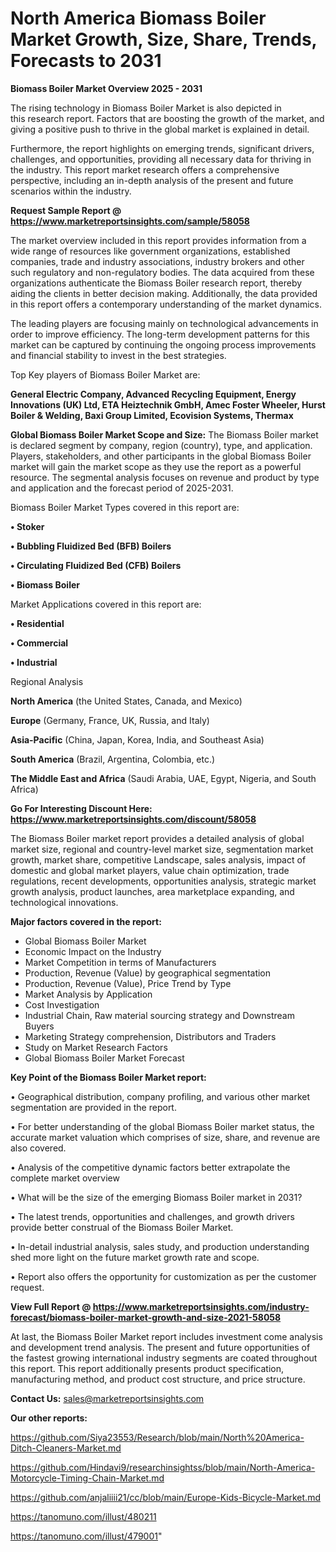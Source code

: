 # North America Biomass Boiler Market Growth, Size, Share, Trends, Forecasts to 2031

<Strong> Biomass Boiler Market Overview 2025 - 2031</strong>

The rising technology in Biomass Boiler Market is also depicted in this research report. Factors that are boosting the growth of the market, and giving a positive push to thrive in the global market is explained in detail.

Furthermore, the report highlights on emerging trends, significant drivers, challenges, and opportunities, providing all necessary data for thriving in the industry. This report market research offers a comprehensive perspective, including an in-depth analysis of the present and future scenarios within the industry.

<strong>Request Sample Report @ <a href=https://www.marketreportsinsights.com/sample/58058>https://www.marketreportsinsights.com/sample/58058</a></strong>

The market overview included in this report provides information from a wide range of resources like government organizations, established companies, trade and industry associations, industry brokers and other such regulatory and non-regulatory bodies. The data acquired from these organizations authenticate the Biomass Boiler research report, thereby aiding the clients in better decision making. Additionally, the data provided in this report offers a contemporary understanding of the market dynamics.

The leading players are focusing mainly on technological advancements in order to improve efficiency. The long-term development patterns for this market can be captured by continuing the ongoing process improvements and financial stability to invest in the best strategies.

Top Key players of Biomass Boiler Market are:

<strong>General Electric Company, Advanced Recycling Equipment, Energy Innovations (UK) Ltd, ETA Heiztechnik GmbH, Amec Foster Wheeler, Hurst Boiler & Welding, Baxi Group Limited, Ecovision Systems, Thermax</strong>

<strong><b>Global Biomass Boiler Market Scope and Size:</b></strong>
The Biomass Boiler market is declared segment by company, region (country), type, and application. Players, stakeholders, and other participants in the global Biomass Boiler market will gain the market scope as they use the report as a powerful resource. The segmental analysis focuses on revenue and product by type and application and the forecast period of 2025-2031.

Biomass Boiler Market Types covered in this report are:

<strong>• Stoker

• Bubbling Fluidized Bed (BFB) Boilers

• Circulating Fluidized Bed (CFB) Boilers

• Biomass Boiler</strong>

Market Applications covered in this report are:

<strong>• Residential

• Commercial

• Industrial</strong> 

Regional Analysis

<strong>North America</strong> (the United States, Canada, and Mexico)

<strong>Europe</strong> (Germany, France, UK, Russia, and Italy)

<strong>Asia-Pacific</strong> (China, Japan, Korea, India, and Southeast Asia)

<strong>South America</strong> (Brazil, Argentina, Colombia, etc.)

<strong>The Middle East and Africa</strong> (Saudi Arabia, UAE, Egypt, Nigeria, and South Africa)

<strong>Go For Interesting Discount Here: <a href=https://www.marketreportsinsights.com/discount/58058>https://www.marketreportsinsights.com/discount/58058</a></strong>

The Biomass Boiler market report provides a detailed analysis of global market size, regional and country-level market size, segmentation market growth, market share, competitive Landscape, sales analysis, impact of domestic and global market players, value chain optimization, trade regulations, recent developments, opportunities analysis, strategic market growth analysis, product launches, area marketplace expanding, and technological innovations.

<strong><b>Major factors covered in the report:</b></strong>
<ul>
  <li>Global Biomass Boiler Market </li>
  <li>Economic Impact on the Industry</li>
  <li>Market Competition in terms of Manufacturers</li>
  <li>Production, Revenue (Value) by geographical segmentation</li>
  <li>Production, Revenue (Value), Price Trend by Type</li>
  <li>Market Analysis by Application</li>
  <li>Cost Investigation</li>
  <li>Industrial Chain, Raw material sourcing strategy and Downstream Buyers</li>
  <li>Marketing Strategy comprehension, Distributors and Traders</li>
  <li>Study on Market Research Factors</li>
  <li>Global Biomass Boiler Market Forecast</li>
</ul>

<strong><b>Key Point of the Biomass Boiler Market report:</b></strong>

• Geographical distribution, company profiling, and various other market segmentation are provided in the report.

• For better understanding of the global Biomass Boiler market status, the accurate market valuation which comprises of size, share, and revenue are also covered.

• Analysis of the competitive dynamic factors better extrapolate the complete market overview

• What will be the size of the emerging Biomass Boiler market in 2031?

• The latest trends, opportunities and challenges, and growth drivers provide better construal of the Biomass Boiler Market.

• In-detail industrial analysis, sales study, and production understanding shed more light on the future market growth rate and scope.

• Report also offers the opportunity for customization as per the customer request.

<strong><b>View Full Report @ <a href=https://www.marketreportsinsights.com/industry-forecast/biomass-boiler-market-growth-and-size-2021-58058>https://www.marketreportsinsights.com/industry-forecast/biomass-boiler-market-growth-and-size-2021-58058</a></b></strong>


At last, the Biomass Boiler Market report includes investment come analysis and development trend analysis. The present and future opportunities of the fastest growing international industry segments are coated throughout this report. This report additionally presents product specification, manufacturing method, and product cost structure, and price structure.

<strong>Contact Us:</strong>
sales@marketreportsinsights.com

<strong>Our other reports:</strong>

<a href=https://github.com/Siya23553/Research/blob/main/North%20America-Ditch-Cleaners-Market.md>https://github.com/Siya23553/Research/blob/main/North%20America-Ditch-Cleaners-Market.md</a>

<a href=https://github.com/Hindavi9/researchinsightss/blob/main/North-America-Motorcycle-Timing-Chain-Market.md>https://github.com/Hindavi9/researchinsightss/blob/main/North-America-Motorcycle-Timing-Chain-Market.md</a>

<a href=https://github.com/anjaliiii21/cc/blob/main/Europe-Kids-Bicycle-Market.md>https://github.com/anjaliiii21/cc/blob/main/Europe-Kids-Bicycle-Market.md</a>

<a href=https://tanomuno.com/illust/480211>https://tanomuno.com/illust/480211</a>

<a href=https://tanomuno.com/illust/479001>https://tanomuno.com/illust/479001</a>"
